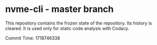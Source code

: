 # nvme-cli - master branch

This repository contains the frozen state of the repository.
Its history is cleared. It is used only for static code
analysis with Codacy.

Commit Time: 1718746338